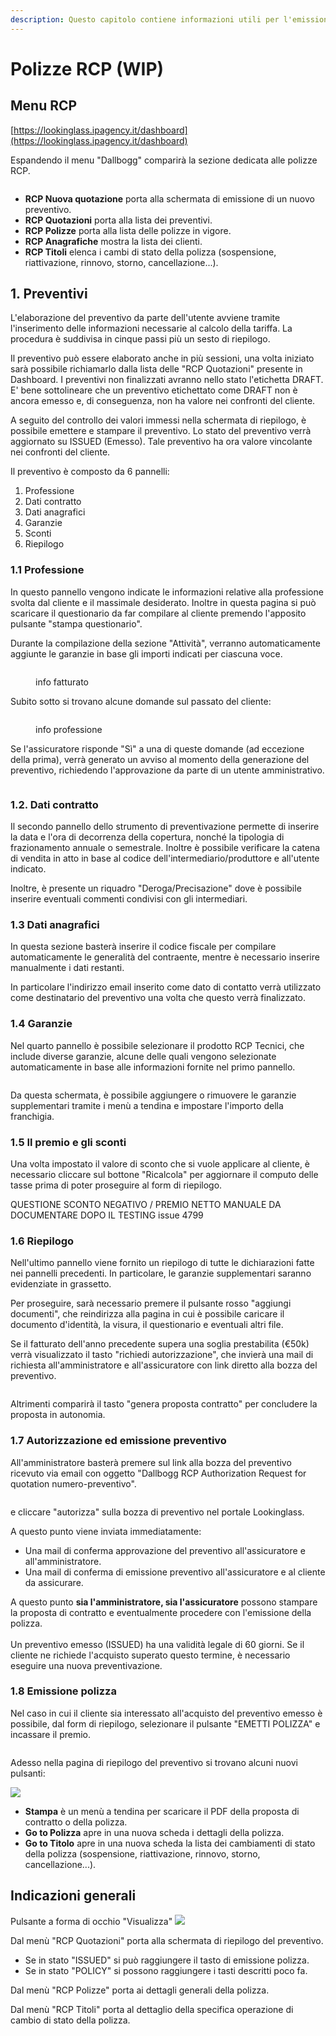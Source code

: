 ```yaml
---
description: Questo capitolo contiene informazioni utili per l'emissione dei preventivi RCP
---
```


# Polizze RCP (WIP)

## Menu RCP

[https://lookinglass.ipagency.it/dashboard](https://lookinglass.ipagency.it/dashboard)

Espandendo il menu "Dallbogg" comparirà la sezione dedicata alle polizze RCP.

<div align="left">

<figure><img src=".gitbook/assets/image (62).png" alt=""><figcaption></figcaption></figure>

</div>

* **RCP Nuova quotazione** porta alla schermata di emissione di un nuovo preventivo.
* **RCP Quotazioni** porta alla lista dei preventivi.
* **RCP Polizze** porta alla lista delle polizze in vigore.
* **RCP Anagrafiche** mostra la lista dei clienti.
* **RCP Titoli** elenca i cambi di stato della polizza (sospensione, riattivazione, rinnovo, storno, cancellazione...).

## 1. Preventivi

L'elaborazione del preventivo da parte dell'utente avviene tramite l'inserimento delle informazioni necessarie al calcolo della tariffa. La procedura è suddivisa in cinque passi più un sesto di riepilogo.&#x20;

Il preventivo può essere elaborato anche in più sessioni, una volta iniziato sarà possibile richiamarlo dalla lista delle "RCP Quotazioni" presente in Dashboard. I preventivi non finalizzati avranno nello stato l'etichetta DRAFT. E' bene sottolineare che un preventivo etichettato come DRAFT non è ancora emesso e, di conseguenza, non ha valore nei confronti del cliente.&#x20;

A seguito del controllo dei valori immessi nella schermata di riepilogo, è possibile emettere e stampare il preventivo. Lo stato del preventivo verrà aggiornato su ISSUED (Emesso). Tale preventivo ha ora valore vincolante nei confronti del cliente.&#x20;

Il preventivo è composto da 6 pannelli:

1. Professione
2. Dati contratto
3. Dati anagrafici
4. Garanzie
5. Sconti
6. Riepilogo

### 1.1 Professione

In questo pannello vengono indicate le informazioni relative alla professione svolta dal cliente e il massimale desiderato. Inoltre in questa pagina si può scaricare il questionario da far compilare al cliente premendo l'apposito pulsante "stampa questionario".

Durante la compilazione della sezione "Attività", verranno automaticamente aggiunte le garanzie in base gli importi indicati per ciascuna voce.

<figure><img src=".gitbook/assets/image (63).png" alt=""><figcaption><p>info fatturato</p></figcaption></figure>

Subito sotto si trovano alcune domande sul passato del cliente:

<figure><img src=".gitbook/assets/image (64).png" alt=""><figcaption><p>info professione</p></figcaption></figure>

Se l'assicuratore risponde "Sì" a una di queste domande (ad eccezione della prima), verrà generato un avviso al momento della generazione del preventivo, richiedendo l'approvazione da parte di un utente amministrativo.

<figure><img src=".gitbook/assets/image (66).png" alt=""><figcaption></figcaption></figure>

### 1.2. Dati contratto

Il secondo pannello dello strumento di preventivazione permette di inserire la data e l'ora di decorrenza della copertura, nonché la tipologia di frazionamento annuale o semestrale. Inoltre è possibile verificare la catena di vendita in atto in base al codice dell'intermediario/produttore e all'utente indicato.

Inoltre, è presente un riquadro "Deroga/Precisazione" dove è possibile inserire eventuali commenti condivisi con gli intermediari.



### 1.3 Dati anagrafici

In questa sezione basterà inserire il codice fiscale per compilare automaticamente le generalità del contraente, mentre è necessario inserire manualmente i dati restanti.

In particolare l'indirizzo email inserito come dato di contatto verrà utilizzato come destinatario del preventivo una volta che questo verrà finalizzato.&#x20;

### 1.4 Garanzie

Nel quarto pannello è possibile selezionare il prodotto RCP Tecnici, che include diverse garanzie, alcune delle quali vengono selezionate automaticamente in base alle informazioni fornite nel primo pannello.

<figure><img src=".gitbook/assets/image (65).png" alt=""><figcaption></figcaption></figure>

Da questa schermata, è possibile aggiungere o rimuovere le garanzie supplementari tramite i menù a tendina e impostare l'importo della franchigia.

### 1.5 Il premio e gli sconti

Una volta impostato il valore di sconto che si vuole applicare al cliente, è necessario cliccare sul bottone "Ricalcola" per aggiornare il computo delle tasse prima di poter proseguire al form di riepilogo.

QUESTIONE SCONTO NEGATIVO / PREMIO NETTO MANUALE DA DOCUMENTARE DOPO IL TESTING issue 4799

### 1.6 Riepilogo

Nell'ultimo pannello viene fornito un riepilogo di tutte le dichiarazioni fatte nei pannelli precedenti. In particolare, le garanzie supplementari saranno evidenziate in grassetto.

Per proseguire, sarà necessario premere il pulsante rosso "aggiungi documenti", che reindirizza alla pagina in cui è possibile caricare il documento d'identità, la visura, il questionario e eventuali altri file.

Se il fatturato dell'anno precedente supera una soglia prestabilita (€50k) verrà visualizzato il tasto "richiedi autorizzazione", che invierà una mail di richiesta all'amministratore e all'assicuratore con link diretto alla bozza del preventivo.

<figure><img src=".gitbook/assets/image (68).png" alt=""><figcaption></figcaption></figure>

Altrimenti comparirà il tasto "genera proposta contratto" per concludere la proposta in autonomia.



### 1.7 Autorizzazione ed emissione preventivo

All'amministratore basterà premere sul link alla bozza del preventivo ricevuto via email con oggetto "Dallbogg RCP Authorization Request for quotation numero-preventivo".

<figure><img src=".gitbook/assets/image (70).png" alt=""><figcaption></figcaption></figure>

e cliccare "autorizza" sulla bozza di preventivo nel portale Lookinglass.

A questo punto viene inviata immediatamente:

* Una mail di conferma approvazione del preventivo all'assicuratore e all'amministratore.
* Una mail di conferma di emissione preventivo all'assicuratore e al cliente da assicurare.

A questo punto **sia l'amministratore, sia l'assicuratore** possono stampare la proposta di contratto e eventualmente procedere con l'emissione della polizza.\
\
Un preventivo emesso (ISSUED) ha una validità legale di 60 giorni. Se il cliente ne richiede l'acquisto superato questo termine, è necessario eseguire una nuova preventivazione.

### 1.8 Emissione polizza

Nel caso in cui il cliente sia interessato all'acquisto del preventivo emesso è possibile, dal form di riepilogo, selezionare il pulsante "EMETTI POLIZZA" e incassare il premio.

<figure><img src=".gitbook/assets/image.png" alt=""><figcaption></figcaption></figure>

Adesso nella pagina di riepilogo del preventivo si trovano alcuni nuovi pulsanti:

![](<.gitbook/assets/image (1).png>)

* **Stampa** è un menù a tendina per scaricare il PDF della proposta di contratto o della polizza.
* **Go to Polizza** apre in una nuova scheda i dettagli della polizza.
* **Go to Titolo** apre in una nuova scheda la lista dei cambiamenti di stato della polizza (sospensione, riattivazione, rinnovo, storno, cancellazione...).

## Indicazioni generali

Pulsante a forma di occhio "Visualizza" ![](<.gitbook/assets/Screenshot (255).png>)

Dal menù "RCP Quotazioni" porta alla schermata di riepilogo del preventivo.

* Se in stato "ISSUED" si può raggiungere il tasto di emissione polizza.
* Se in stato "POLICY" si possono raggiungere i tasti descritti poco fa.

Dal menù "RCP Polizze" porta ai dettagli generali della polizza.

Dal menù "RCP Titoli" porta al dettaglio della specifica operazione di cambio di stato della polizza.



